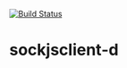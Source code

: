 [![Build Status](https://api.travis-ci.org/fabsi88/sockjsclient-d.png)](https://travis-ci.org/fabsi88/sockjsclient-d)

sockjsclient-d
==============
